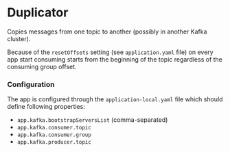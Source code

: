 # Duplicator

Copies messages from one topic to another (possibly in another Kafka cluster).

Because of the `resetOffsets` setting (see `application.yaml` file)
on every app start consuming starts from the beginning of the topic regardless of the consuming group offset.

### Configuration

The app is configured through the `application-local.yaml` file which should define following properties:
* `app.kafka.bootstrapServersList` (comma-separated)
* `app.kafka.consumer.topic`
* `app.kafka.consumer.group`
* `app.kafka.producer.topic`

